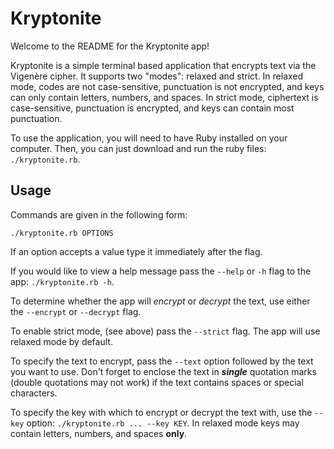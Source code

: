 # Kryptonite
Welcome to the README for the Kryptonite app!

Kryptonite is a simple terminal based application that encrypts text via the Vigenère cipher. It supports two "modes": relaxed and strict. In relaxed mode, codes are not case-sensitive, punctuation is not encrypted, and keys can only contain letters, numbers, and spaces. In strict mode, ciphertext is case-sensitive, punctuation is encrypted, and keys can contain most punctuation.

To use the application, you will need to have Ruby installed on your computer. Then, you can just download and run the ruby files: `./kryptonite.rb`.

## Usage
Commands are given in the following form:
```
./kryptonite.rb OPTIONS
```
If an option accepts a value type it immediately after the flag.

If you would like to view a help message pass the `--help` or `-h` flag to the app: `./kryptonite.rb -h`.

To determine whether the app will _encrypt_ or _decrypt_ the text, use either the `--encrypt` or `--decrypt` flag.

To enable strict mode, (see above) pass the `--strict` flag. The app will use relaxed mode by default.

To specify the text to encrypt, pass the `--text` option followed by the text you want to use. Don't forget to enclose the text in ***single*** quotation marks (double quotations may not work) if the text contains spaces or special characters.

To specify the key with which to encrypt or decrypt the text with, use the `--key` option: `./kryptonite.rb ... --key KEY`. In relaxed mode keys may contain letters, numbers, and spaces **only**.
